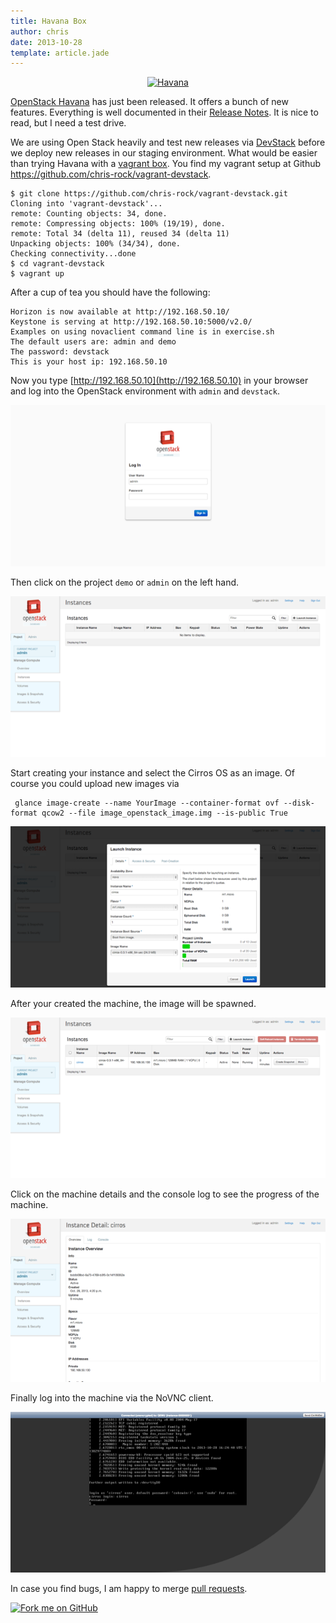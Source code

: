 ```yaml
---
title: Havana Box
author: chris
date: 2013-10-28
template: article.jade
---
```


<center><a href="http://www.flickr.com/photos/fixedgear/2998411614/" title="Havana by fixedgear, on Flickr"><img src="http://farm4.staticflickr.com/3161/2998411614_787b7717b2_q.jpg" width="150px" height="150px" alt="Havana" style="margin:0px"></a></center>



[OpenStack Havana](http://www.openstack.org/software/havana/) has just been released. It offers a bunch of new features. Everything is well documented in their [Release Notes](https://wiki.openstack.org/wiki/ReleaseNotes/Havana). It is nice to read, but I need a test drive.

We are using Open Stack heavily and test new releases via [DevStack](http://devstack.org/) before we deploy new releases in our staging environment. What would be easier than trying Havana with a [vagrant box](http://www.vagrantup.com/). You find my vagrant setup at Github https://github.com/chris-rock/vagrant-devstack.



    $ git clone https://github.com/chris-rock/vagrant-devstack.git
    Cloning into 'vagrant-devstack'...
    remote: Counting objects: 34, done.
    remote: Compressing objects: 100% (19/19), done.
    remote: Total 34 (delta 11), reused 34 (delta 11)
    Unpacking objects: 100% (34/34), done.
    Checking connectivity...done
    $ cd vagrant-devstack
    $ vagrant up


After a cup of tea you should have the following:

    Horizon is now available at http://192.168.50.10/
    Keystone is serving at http://192.168.50.10:5000/v2.0/
    Examples on using novaclient command line is in exercise.sh
    The default users are: admin and demo
    The password: devstack
    This is your host ip: 192.168.50.10


Now you type [http://192.168.50.10](http://192.168.50.10) in your browser and log into the OpenStack environment with `admin` and `devstack`.

![Alt text](01_openstack_login.png "Horizon Dashboard Login")


Then click on the project `demo` or `admin` on the left hand.

![Alt text](02_openstack_dashboard.png "Dashboard")


Start creating your instance and select the Cirros OS as an image. Of course you could upload new images via

     glance image-create --name YourImage --container-format ovf --disk-format qcow2 --file image_openstack_image.img --is-public True

![Alt text](03_openstack_createinstance.png "Optional title")


After your created the machine, the image will be spawned.

![Alt text](04_openstack_machines.png "Optional title")


Click on the machine details and the console log to see the progress of the machine.

![Alt text](05_openstack_machinedetail.png "Optional title")


Finally log into the machine via the NoVNC client.

![Alt text](06_openstack_runningmachine.png "Optional title")


In case you find bugs, I am happy to merge [pull requests](https://github.com/chris-rock/vagrant-devstack).

<a href="https://github.com/chris-rock/vagrant-devstack"><img id="fork-me-ribbon" src="https://s3.amazonaws.com/github/ribbons/forkme_right_darkblue_121621.png" alt="Fork me on GitHub"></a>
